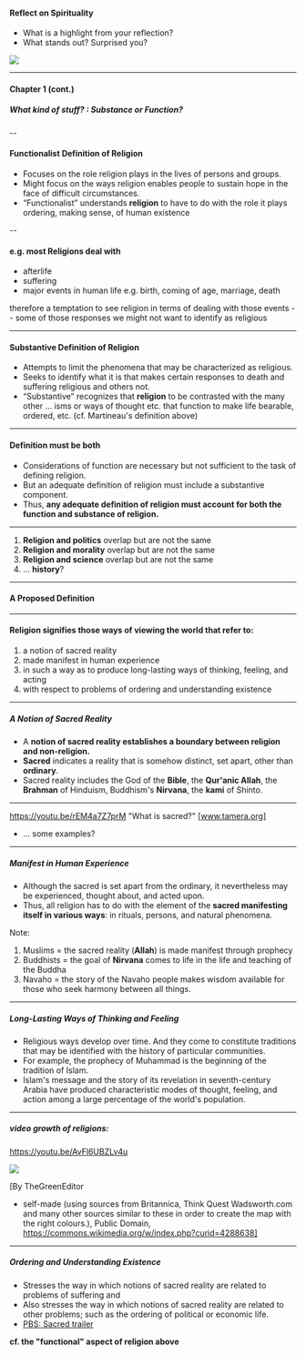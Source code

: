 #### Reflect on Spirituality ###

- What is a highlight from your reflection?
- What stands out? Surprised you?

![](https://images.theconversation.com/files/194855/original/file-20171115-19836-uy2yzs.jpg)

---

#### Chapter 1 (cont.) ####

##### What kind of stuff? : Substance or Function? #####

--

#### Functionalist Definition of Religion ####

- Focuses on the role religion plays in the lives of persons and groups.
- Might focus on the ways religion enables people to sustain hope in the face of difficult circumstances.
- “Functionalist” understands **religion** to have to do with the role it plays ordering, making sense, of human existence

--

#### e.g. most Religions deal with ####

- afterlife
- suffering
- major events in human life e.g. birth, coming of age, marriage, death

therefore a temptation to see religion in terms of dealing with those events -- some of those responses we might not want to identify as religious

---

#### Substantive Definition of Religion ####

- Attempts to limit the phenomena that may be characterized as religious.
- Seeks to identify what it is that makes certain responses to death and suffering religious and others not.
- “Substantive” recognizes that **religion** to be contrasted with the many other … isms or ways of thought etc. that function to make life bearable, ordered, etc. (cf. Martineau's definition above)

---

#### Definition must be both ####

- Considerations of function are necessary but not sufficient to the task of defining religion.
- But an adequate definition of religion must include a substantive component.
- Thus, **any adequate definition of religion must account for both the function and substance of religion.**

---

1.  **Religion and politics** overlap but are not the same
2.  **Religion and morality** overlap but are not the same
3.  **Religion and science** overlap but are not the same
4.  … **history**?

---

#### A Proposed Definition ####

---

#### Religion signifies those ways of viewing the world that refer to: ####

1.  a notion of sacred reality
2.  made manifest in human experience
3.  in such a way as to produce long-lasting ways of thinking, feeling, and acting
4.  with respect to problems of ordering and understanding existence

---

##### A Notion of Sacred Reality #####

- A **notion of sacred reality establishes a boundary between religion and non-religion.**
- **Sacred** indicates a reality that is somehow distinct, set apart, other than **ordinary**.
- Sacred reality includes the God of the **Bible**, the **Qur'anic Allah**, the **Brahman** of Hinduism, Buddhism's **Nirvana**, the **kami** of Shinto.

---

https://youtu.be/rEM4a7Z7prM "What is sacred?"
[www.tamera.org]

- ... some examples?

---

##### Manifest in Human Experience #####

- Although the sacred is set apart from the ordinary, it nevertheless may be experienced, thought about, and acted upon.
- Thus, all religion has to do with the element of the **sacred manifesting itself in various ways**: in rituals, persons, and natural phenomena.


Note:
1.  Muslims = the sacred reality (****Allah****) is made manifest through prophecy
2.  Buddhists = the goal of **Nirvana** comes to life in the life and teaching of the Buddha
3.  Navaho = the story of the Navaho people makes wisdom available for those who seek harmony between all things.

---


##### Long-Lasting Ways of Thinking and Feeling #####

- Religious ways develop over time. And they come to constitute traditions that may be identified with the history of particular communities.
- For example, the prophecy of Muhammad is the beginning of the tradition of Islam.
- Islam's message and the story of its revelation in seventh-century Arabia have produced characteristic modes of thought, feeling, and action among a large percentage of the world's population.

---

##### video growth of religions: #####

https://youtu.be/AvFl6UBZLv4u


![](https://upload.wikimedia.org/wikipedia/commons/a/a6/Religion_distribution.png) 

[By TheGreenEditor 
- self-made (using sources from Britannica, Think Quest  Wadsworth.com and many other sources similar to these in order to create the map with the right colours.), Public Domain, https://commons.wikimedia.org/w/index.php?curid=4288638]
---

##### Ordering and Understanding Existence #####

- Stresses the way in which notions of sacred reality are related to problems of suffering and 
- Also stresses the way in which notions of sacred reality are related 
to other problems; such as the ordering of political or economic life. 
- [PBS: Sacred trailer](https://www.pbs.org/video/sacred-official-trailer-mhp67i/)

**cf. the "functional" aspect of religion above**



